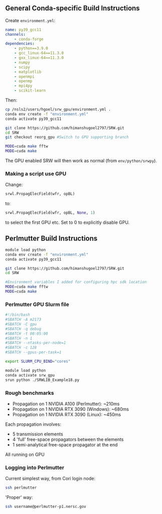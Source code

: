 ## General Conda-specific Build Instructions

Create `environment.yml`:

```yml
name: py39_gcc11
channels:
    - conda-forge
dependencies:
    - python==3.9.0
    - gcc_linux-64==11.3.0
    - gxx_linux-64==11.3.0
    - numpy
    - scipy
    - matplotlib
    - openmpi
    - openmp
    - mpi4py
    - scikit-learn
```

Then:

```bash
cp /nsls2/users/hgoel/srw_gpu/environment.yml .
conda env create -f "environment.yml"
conda activate py39_gcc11

git clone https://github.com/himanshugoel2797/SRW.git
cd SRW
git checkout reorg_gpu #Switch to GPU supporting branch

MODE=cuda make fftw
MODE=cuda make
```

The GPU enabled SRW will then work as normal (from `env/python/srwpy`).

### Making a script use GPU

Change:

```py
srwl.PropagElecField(wfr, opBL)
```

to:

```py
srwl.PropagElecField(wfr, opBL, None, 1)
```

to select the first GPU etc. Set to 0 to explicitly disable GPU.

## Perlmutter Build Instructions

```bash
module load python
conda env create -f "environment.yml"
conda activate py39_gcc11

git clone https://github.com/himanshugoel2797/SRW.git
cd SRW

#Environment variables I added for configuring hpc sdk location
MODE=cuda make fftw
MODE=cuda make

```

### Perlmutter GPU Slurm file

```bash
#!/bin/bash
#SBATCH -A m2173
#SBATCH -C gpu
#SBATCH -q debug
#SBATCH -t 00:05:00
#SBATCH -n 1
#SBATCH --ntasks-per-node=1
#SBATCH -c 128
#SBATCH --gpus-per-task=1

export SLURM_CPU_BIND="cores"

module load python
conda activate srw_gpu
srun python ./SRWLIB_Example18.py
```

### Rough benchmarks

- Propagation on 1 NVIDIA A100 (Perlmutter): ~210ms
- Propagation on 1 NVIDIA RTX 3090 (Windows): ~680ms
- Propagation on 1 NVIDIA RTX 3090 (Linux): ~450ms

Each propagation involves:

- 5 transmission elements
- 4 'full' free-space propagators between the elements
- 1 semi-analytical free-space propagator at the end

All running on GPU

### Logging into Perlmutter

Current simplest way, from Cori login node:

```bash
ssh perlmutter
```

'Proper' way:

```bash
ssh username@perlmutter-p1.nersc.gov
```

